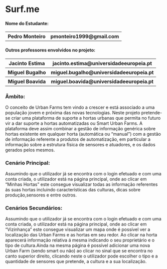 # Surf.me
<h4>Nome do Estudante:</h4>
<table>
  <tr>
    <th>Pedro Monteiro</th>
    <th>pmonteiro1999@gmail.com</th>
  </tr>
  </table>
  
  
<h4>Outros professores envolvidos no projeto:</h4>
<table>
  <tr>
    <th>Jacinto Estima</th>
    <th>jacinto.estima@universidadeeuropeia.pt</th>
  </tr>
    <tr>
    <th>Miguel Bugalho</th>
    <th>miguel.bugalho@universidadeeuropeia.pt</th>
  </tr>
    <tr>
    <th>Miguel Boavida</th>
    <th>miguel.boavida@universidadeeuropeia.pt</th>
  </tr>
   </table>

<h3>Âmbito:</h3>
O conceito de Urban Farms tem vindo a crescer e está associado a uma população jovem e próxima das novas tecnologias. 
Neste projeto pretende-se criar uma plataforma de suporte a hortas urbanas que permita no futuro vir a dar suporte a hortas automatizadas ou Smart Urban Farms. 
A plataforma deve assim combinar a gestão de informação genérica sobre hortas existente em qualquer horta (automática ou “manual”) com a gestão de informação referente a produtos de automatização, em particular a informação sobre a estrutura física de sensores e atuadores, e os dados gerados pelos mesmos.

<h3>Cenário Principal:</h3>
Assumindo que o utilizador já se encontra com o login efetuado e com uma conta criada, o utilizador está na página principal, onde ao clicar em “Minhas Hortas” este consegue visualizar todas as informação referentes ás suas hortas incluindo características das culturas, dicas sobre produção,sensores e entre outros.

<h3>Cenários Secundários:</h3>
Assumindo que o utilizador já se encontra com o login efetuado e com uma conta criada, o utilizador está na página principal, onde ao clicar em “Vizinhança” este consegue visualizar um mapa onde é possível ver a localização das Urban Farms e as hortas em seu redor. Ao clicar na horta aparecerá informação relativa á mesma indicando o seu proprietário e o tipo de cultura.Ainda na mesma página é possível adicionar uma nova Urban Farm (sendo smart ou não) ao clicar no sinal que se encontra no canto superior direito, clicando neste o utilizador pode escolher o tipo e a quantidade de sensores que pretende, a cultura e a sua localização. 

</body>
</html>
